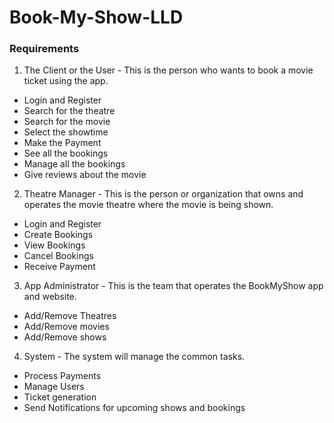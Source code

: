 # Book-My-Show-LLD

### Requirements

1. The Client or the User -
This is the person who wants to book a movie ticket using the app.

* Login and Register
* Search for the theatre
* Search for the movie
* Select the showtime
* Make the Payment
* See all the bookings
* Manage all the bookings
* Give reviews about the movie

2. Theatre Manager -
This is the person or organization that owns and operates the movie theatre where the movie is being shown.

* Login and Register
* Create Bookings 
* View Bookings
* Cancel Bookings
* Receive Payment

3. App Administrator -
This is the team that operates the BookMyShow app and website. 

* Add/Remove Theatres
* Add/Remove movies
* Add/Remove shows

4. System -
The system will manage the common tasks.

* Process Payments
* Manage Users
* Ticket generation
* Send Notifications for upcoming shows and bookings
